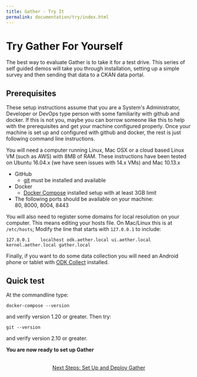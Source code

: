 ```yaml
---
title: Gather - Try It
permalink: documentation/try/index.html
---
```


# Try Gather For Yourself

The best way to evaluate Gather is to take it for a test drive.  This series of self guided demos will take you through installation, setting up a simple survey and then sending that data to a CKAN data portal.  

## Prerequisites
These setup instructions assume that you are a System's Administrator, Developer or DevOps type person with some familiarity with github and docker.  If this is not you, maybe you can borrow someone like this to help with the prerequisites and get your machine configured properly.  Once your machine is set up and configured with github and docker, the rest is just following command line instructions.

You will need a computer running Linux, Mac OSX or a cloud based Linux VM (such as AWS) with 8MB of RAM.  These instructions have been tested on Ubuntu 16.04.x (we have seen issues with 14.x VMs) and Mac 10.13.x 

- GitHub
    - [git](https://git-scm.com/) must be installed and available
- Docker
    - [Docker Compose](https://docs.docker.com/compose/) installed setup with at least 3GB limit
- The following ports should be available on your machine:  
80, 8000, 8004, 8443

You will also need to register some domains for local resolution on your computer. This means editing your hosts file. On Mac/Linux this is at `/etc/hosts`; Modify the line that starts with `127.0.0.1` to include:

```
127.0.0.1    localhost odk.aether.local ui.aether.local kernel.aether.local gather.local
```

Finally, if you want to do some data collection you will need an Android phone or tablet with [ODK Collect](https://play.google.com/store/apps/details?id=org.odk.collect.android&hl=en_US) installed.

## Quick test

At the commandline type:

```docker-compose --version```

and verify version 1.20 or greater. Then try:

```git --version```

and verify version 2.10 or greater.

**You are now ready to set up Gather**

<div style="margin-top: 2rem; text-align: center"><a href="setup">Next Steps: Set Up and Deploy Gather</a></div>
